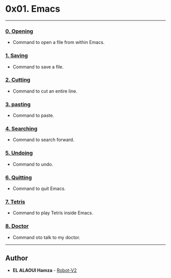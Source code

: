 # 0x01. Emacs

---

### [0. Opening](./0-opening)
* Command to open a file from within Emacs.

### [1. Saving](./1-saving)
* Command to save a file.

### [2. Cutting](./2-cutting)
* Command to cut an entire line.

### [3. pasting](./3-pasting)
* Command to paste.

### [4. Searching](./4-searching)
* Command to search forward.

### [5. Undoing](./5-undoing)
* Command to undo.

### [6. Quitting](./6-quitting)
* Command to quit Emacs.

### [7. Tetris](./100-tetris)
* Command to play Tetris inside Emacs.

### [8. Doctor](./101-doctor)
* Command oto talk to my doctor.

---

## Author
* **EL ALAOUI Hamza** - [Robot-V2](https://github.com/Robot-V2)
